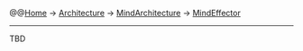 @@[Home](Home.md) -> [Architecture](Architecture.md) -> [MindArchitecture](MindArchitecture.md) -> [MindEffector](MindEffector.md)



---


TBD